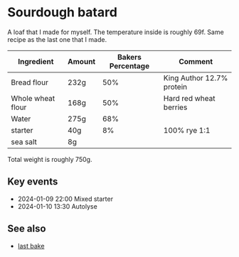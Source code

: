 # Sourdough batard

A loaf that I made for myself. The temperature inside is roughly 69f. Same recipe as the last one that I made.

| Ingredient        | Amount | Bakers Percentage | Comment                   |
| ----------------- | ------ | ----------------- | ------------------------- |
| Bread flour       | 232g   | 50%               | King Author 12.7% protein |
| Whole wheat flour | 168g   | 50%               | Hard red wheat berries    |
| Water             | 275g   | 68%               |                           |
| starter           | 40g    | 8%                | 100% rye 1:1              |
| sea salt          | 8g     |                   |                           |

Total weight is roughly 750g.

## Key events

- 2024-01-09 22:00 Mixed starter
- 2024-01-10 13:30 Autolyse

## See also

- [last bake](../457)
